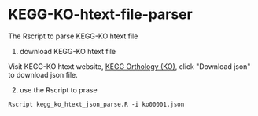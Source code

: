 # KEGG-KO-htext-file-parser
The Rscript to parse KEGG-KO htext file
1. download KEGG-KO htext file

Visit KEGG-KO htext website, [KEGG Orthology (KO)](https://www.kegg.jp/kegg-bin/get_htext?htext=ko00001), click "Download json" to download json file.

2. use the Rscript to prase
```
Rscript kegg_ko_htext_json_parse.R -i ko00001.json
```
